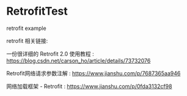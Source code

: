 # RetrofitTest
retrofit example

retrofit 相关链接:

一份很详细的 Retrofit 2.0 使用教程 : https://blog.csdn.net/carson_ho/article/details/73732076

Retrofit网络请求参数注解 : https://www.jianshu.com/p/7687365aa946

网络加载框架 - Retrofit : https://www.jianshu.com/p/0fda3132cf98
